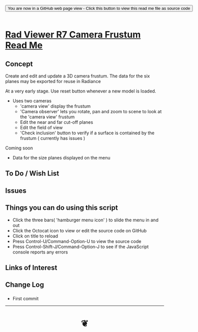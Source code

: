 
<span style=display:none; >[You are now in a GitHub source code view - click this link to view Read Me file as a web page]( https://www.ladybug.tools/spider-rad-viewer/#cookbook/rad-viewer-camera-frustum/README.md "View file as a web page." ) </span>

<div><input type=button class = "btn btn-secondary btn-sm" onclick=window.location.href="https://www.ladybug.tools/spider-rad-viewer/blob/master/cookbook/rad-viewer-camera-frustum/README.md"
value="You are now in a GitHub web page view - Click this button to view this read me file as source code" ></div>

<br>

# [Rad Viewer R7 Camera Frustum Read Me]( #cookbook/rad-viewer-camera-frustum/README.md )

<!--
<iframe src=https://www.ladybug.tools/spider-rad-viewer/cookbook/rad-viewer-camera-frustum/r7/rad-viewer-camera-frustum.html width=100% height=500px >Iframes are not viewable in GitHub source code views</iframe>
_<small>Rad Viewer R7 Camera Frustum</small>_

## Full Screen: [Rad Viewer R7 Camera Frustum]( https://www.ladybug.tools/spider-rad-viewer/cookbook/rad-viewer-camera-frustum/r7/rad-viewer-camera-frustum.html )
-->


## Concept

Create and edit and update a 3D camera frustum. The data for the six planes may be exported for reuse in Radiance

At a very early stage. Use reset button whenever a new model is loaded.


* Uses two cameras
	* 'camera view' display the frustum
	* 'Camera observer' lets you rotate, pan and zoom to scene to look at the 'camera view' frustum
	* Edit the near and far cut-off planes
	* Edit the field of view
	* 'Check inclusion' button to verify if a surface is contained by the frustum ( currently has issues )

Coming soon
* Data for the size planes displayed on the menu

## To Do / Wish List


## Issues


## Things you can do using this script

* Click the three bars( 'hamburger menu icon' ) to slide the menu in and out
* Click the Octocat icon to view or edit the source code on GitHub
* Click on title to reload
* Press Control-U/Command-Option-U to view the source code
* Press Control-Shift-J/Command-Option-J to see if the JavaScript console reports any errors


## Links of Interest


## Change Log

###

* First commit


***

# <center title="hello!" ><a href=javascript:window.scrollTo(0,0); style=text-decoration:none; > ❦ </a></center>

